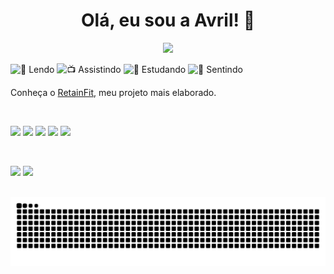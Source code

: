<h1 align="center">Olá, eu sou a Avril! 🌌</h1>

<p align="center">
  <img src="https://readme-typing-svg.herokuapp.com/?color=F06292&center=true&vCenter=true&width=500&lines=%F0%9F%8F%AD+Cursando+Engenharia+de+Produção" />
</p>


<div align="left">

![📖 Lendo](https://img.shields.io/badge/📖_Lendo-Uma_Vida_Pequena-%239c27b0)
![📺 Assistindo](https://img.shields.io/badge/📺_Assistindo-Summer_Camp_Island-%23e91e63)
![🧪 Estudando](https://img.shields.io/badge/🧪_Estudando-JavaScript-%23fb8c00)
![💭 Sentindo](https://img.shields.io/badge/💭_Sentindo-Vazio_Criativo-%234caf50)

</div>





Conheça o [RetainFit](https://avrilstihler.github.io/RetainFit/), meu projeto mais elaborado.

<br/>

<p align="left">
  <img src="https://img.shields.io/badge/Python-3776AB?style=for-the-badge&logo=python&logoColor=white"/>
  <img src="https://img.shields.io/badge/HTML5-E34F26?style=for-the-badge&logo=html5&logoColor=white"/>
  <img src="https://img.shields.io/badge/CSS3-1572B6?style=for-the-badge&logo=css3&logoColor=white"/>
  <img src="https://img.shields.io/badge/JavaScript-F7DF1E?style=for-the-badge&logo=javascript&logoColor=black"/>
  <img src="https://img.shields.io/badge/Dart-0175C2?style=for-the-badge&logo=dart&logoColor=white"/>
</p>

<br/>

<p align="left">
  <img height=160 src="https://github-readme-stats.vercel.app/api?username=avrilstihler&show_icons=true&theme=github_dark_dimmed" />
  <img height=160 src="https://github-readme-stats.vercel.app/api/top-langs?username=avrilstihler&layout=compact&langs_count=8&card_width=320&theme=github_dark_dimmed" />
</p>

<br/>

<picture align="center">
  <source media="(prefers-color-scheme: dark)" srcset="https://raw.githubusercontent.com/avrilstihler/avrilstihler/output/github-contribution-grid-snake-dark.svg">
  <source media="(prefers-color-scheme: light)" srcset="https://raw.githubusercontent.com/avrilstihler/avrilstihler/output/github-contribution-grid-snake.svg">
  <img align="center" alt="github contribution grid snake animation" src="https://raw.githubusercontent.com/avrilstihler/avrilstihler/output/github-contribution-grid-snake.svg">
</picture>

